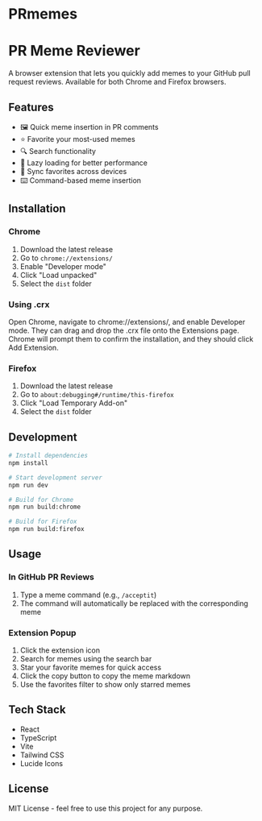 # PRmemes

# PR Meme Reviewer

A browser extension that lets you quickly add memes to your GitHub pull request reviews. Available for both Chrome and Firefox browsers.

## Features

- 🖼️ Quick meme insertion in PR comments
- ⭐ Favorite your most-used memes
- 🔍 Search functionality
- 🎯 Lazy loading for better performance
- 💾 Sync favorites across devices
- ⌨️ Command-based meme insertion

## Installation

### Chrome

1. Download the latest release
2. Go to `chrome://extensions/`
3. Enable "Developer mode"
4. Click "Load unpacked"
5. Select the `dist` folder

### Using .crx

Open Chrome, navigate to chrome://extensions/, and enable Developer mode.
They can drag and drop the .crx file onto the Extensions page.
Chrome will prompt them to confirm the installation, and they should click Add Extension.

### Firefox

1. Download the latest release
2. Go to `about:debugging#/runtime/this-firefox`
3. Click "Load Temporary Add-on"
4. Select the `dist` folder

## Development

```bash
# Install dependencies
npm install

# Start development server
npm run dev

# Build for Chrome
npm run build:chrome

# Build for Firefox
npm run build:firefox
```

## Usage

### In GitHub PR Reviews

1. Type a meme command (e.g., `/acceptit`)
2. The command will automatically be replaced with the corresponding meme

### Extension Popup

1. Click the extension icon
2. Search for memes using the search bar
3. Star your favorite memes for quick access
4. Click the copy button to copy the meme markdown
5. Use the favorites filter to show only starred memes

## Tech Stack

- React
- TypeScript
- Vite
- Tailwind CSS
- Lucide Icons

## License

MIT License - feel free to use this project for any purpose.
